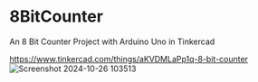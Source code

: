 # 8BitCounter
An 8 Bit Counter Project with Arduino Uno in Tinkercad

https://www.tinkercad.com/things/aKVDMLaPp1q-8-bit-counter
![Screenshot 2024-10-26 103513](https://github.com/user-attachments/assets/8ef2319b-e705-463b-b878-d37cb799e00c)
